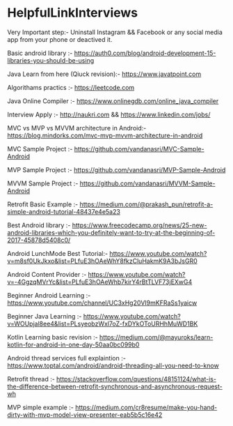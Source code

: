 # HelpfulLinkInterviews

Very Important step:- Uninstall Instagram && Facebook or any social media app from your phone or deactived it.

Basic android library :- https://auth0.com/blog/android-development-15-libraries-you-should-be-using

Java Learn from here (Qiuck revision):- https://www.javatpoint.com

Algorithams practics :- https://leetcode.com

Java Online Compiler :- https://www.onlinegdb.com/online_java_compiler

Interview Apply :- http://naukri.com && https://www.linkedin.com/jobs/

MVC vs MVP vs MVVM architecture in Android:- https://blog.mindorks.com/mvc-mvp-mvvm-architecture-in-android

MVC Sample Project :- https://github.com/vandanasri/MVC-Sample-Android

MVP Sample Project :- https://github.com/vandanasri/MVP-Sample-Android

MVVM Sample Project :- https://github.com/vandanasri/MVVM-Sample-Android

Retrofit Basic Example :- https://medium.com/@prakash_pun/retrofit-a-simple-android-tutorial-48437e4e5a23

Best Android library :- https://www.freecodecamp.org/news/25-new-android-libraries-which-you-definitely-want-to-try-at-the-beginning-of-2017-45878d5408c0/

Android LunchMode Best Tutorial:- https://www.youtube.com/watch?v=m8sf0UkJkxo&list=PLfuE3hOAeWhY8fkzCluHakmK9A3bJsGR0

Android Content Provider :- https://www.youtube.com/watch?v=-4GgzqMVrYc&list=PLfuE3hOAeWhb7kirY4rBtTLVF73jEXwG4

Beginner Android Learning :- https://www.youtube.com/channel/UC3xHg20VI9mKFRaSs1yaicw

Beginner Java Learning :-  https://www.youtube.com/watch?v=WOUpjal8ee4&list=PLsyeobzWxl7oZ-fxDYkOToURHhMuWD1BK

Kotlin Learning basic revision :- https://medium.com/@mayuroks/learn-kotlin-for-android-in-one-day-50aa0bc099b0

Android thread services full explaintion :- https://www.toptal.com/android/android-threading-all-you-need-to-know

Retrofit thread :- https://stackoverflow.com/questions/48151124/what-is-the-difference-between-retrofit-synchronous-and-asynchronous-request-wh

MVP simple example :- https://medium.com/cr8resume/make-you-hand-dirty-with-mvp-model-view-presenter-eab5b5c16e42
